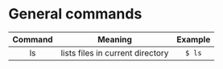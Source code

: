 # General commands

|Command|Meaning|Example|
|:-----:|:-----:|:-----:|
| ls | lists files in current directory |`$ ls` |

